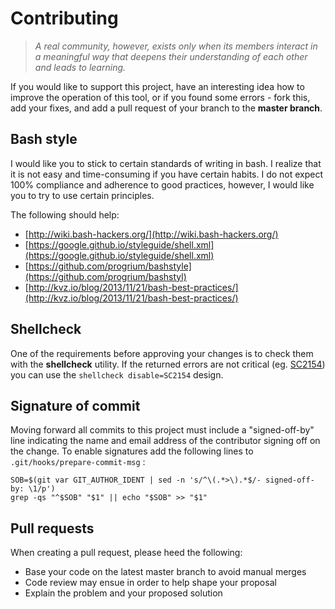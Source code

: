 # Contributing

  > _A real community, however, exists only when its members interact in a meaningful way that deepens their understanding of each other and leads to learning._

If you would like to support this project, have an interesting idea how to improve the operation of this tool, or if you found some errors - fork this, add your fixes, and add a pull request of your branch to the **master branch**.

## Bash style

I would like you to stick to certain standards of writing in bash. I realize that it is not easy and time-consuming if you have certain habits. I do not expect 100% compliance and adherence to good practices, however, I would like you to try to use certain principles.

The following should help:

- [http://wiki.bash-hackers.org/](http://wiki.bash-hackers.org/)
- [https://google.github.io/styleguide/shell.xml](https://google.github.io/styleguide/shell.xml)
- [https://github.com/progrium/bashstyle](https://github.com/progrium/bashstyl)
- [http://kvz.io/blog/2013/11/21/bash-best-practices/](http://kvz.io/blog/2013/11/21/bash-best-practices/)

## Shellcheck

One of the requirements before approving your changes is to check them with the **shellcheck** utility. If the returned errors are not critical (eg. [SC2154](https://github.com/koalaman/shellcheck/wiki/SC2154)) you can use the `shellcheck disable=SC2154` design.

## Signature of commit

Moving forward all commits to this project must include a "signed-off-by" line indicating the name and email address of the contributor signing off on the change. To enable signatures add the following lines to `.git/hooks/prepare-commit-msg` :

```
SOB=$(git var GIT_AUTHOR_IDENT | sed -n 's/^\(.*>\).*$/- signed-off-by: \1/p')
grep -qs "^$SOB" "$1" || echo "$SOB" >> "$1"
```

## Pull requests

When creating a pull request, please heed the following:

- Base your code on the latest master branch to avoid manual merges
- Code review may ensue in order to help shape your proposal
- Explain the problem and your proposed solution
